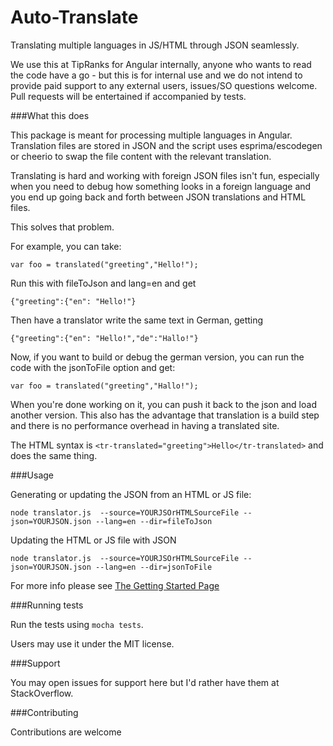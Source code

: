 Auto-Translate
======================

Translating multiple languages in JS/HTML through JSON seamlessly.

We use this at TipRanks for Angular internally, anyone who wants to read the code have a go - but this is for internal use and we do not intend to provide paid support to any external users, issues/SO questions welcome. Pull requests will be entertained if accompanied by tests.

###What this does

This package is meant for processing multiple languages in Angular. Translation files are stored in JSON and the script uses esprima/escodegen or cheerio to swap the file content with the relevant translation.

Translating is hard and working with foreign JSON files isn't fun, especially when you need to debug how something looks in a foreign language and you end up going back and forth between JSON translations and HTML files.

This solves that problem. 

For example, you can take:

    var foo = translated("greeting","Hello!");
    
Run this with fileToJson and lang=en and get

    {"greeting":{"en": "Hello!"}

Then have a translator write the same text in German, getting

    {"greeting":{"en": "Hello!","de":"Hallo!"}

Now, if you want to build or debug the german version, you can run the code with the jsonToFile option and get:

    var foo = translated("greeting","Hallo!");

When you're done working on it, you can push it back to the json and load another version. This also has the advantage that translation is a build step and there is no performance overhead in having a translated site.

The HTML syntax is `<tr-translated="greeting">Hello</tr-translated>` and does the same thing. 

###Usage

Generating or updating the JSON from an HTML or JS file:

```
node translator.js  --source=YOURJSOrHTMLSourceFile --json=YOURJSON.json --lang=en --dir=fileToJson
```

Updating the HTML or JS file with JSON

```
node translator.js  --source=YOURJSOrHTMLSourceFile --json=YOURJSON.json --lang=en --dir=jsonToFile
```

For more info please see [The Getting Started Page](./GettingStarted.MD)

###Running tests
  
Run the tests using `mocha tests`. 


Users may use it under the MIT license.

###Support

You may open issues for support here but I'd rather have them at StackOverflow. 

###Contributing

Contributions are welcome
